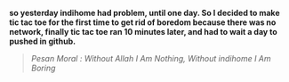 **so yesterday indihome had problem, until one day. So I decided to make tic tac toe for the first time to get rid of boredom because there was no network, 
finally tic tac toe ran 10 minutes later, and had to wait a day to pushed in github.**

> _Pesan Moral : Without Allah I Am Nothing, Without indihome I Am Boring_
